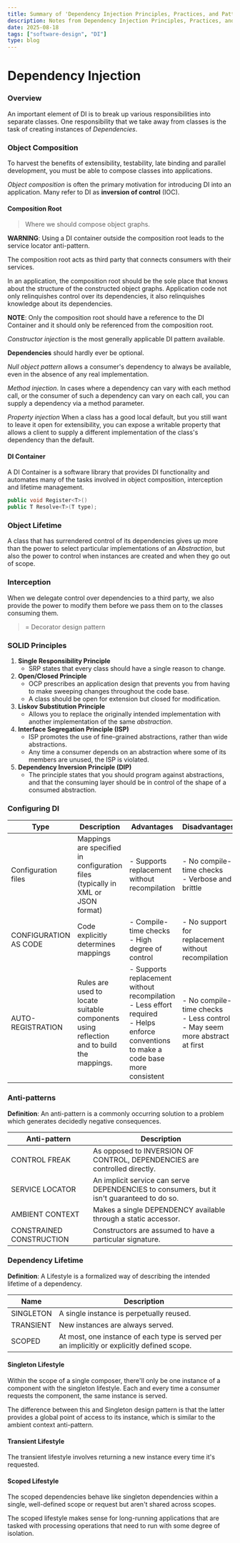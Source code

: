 ```yaml
---
title: Summary of 'Dependency Injection Principles, Practices, and Patterns' from  Steven van Deursen and Mark Seemann 
description: Notes from Dependency Injection Principles, Practices, and Patterns.
date: 2025-08-18
tags: ["software-design", "DI"]
type: blog
---
```


# Dependency Injection

### Overview

An important element of DI is to break up various responsibilities into separate classes. One responsibility that we take away from classes is the task of creating instances of *Dependencies*.

### Object Composition

To harvest the benefits of extensibility, testability, late binding and parallel development, you must be able to compose classes into applications.

*Object composition* is often the primary motivation for introducing DI into an application. Many refer to DI as **inversion of control** (IOC).

#### Composition Root

> Where we should compose object graphs.

**WARNING**: Using a DI container outside the composition root leads to the service locator anti-pattern.

The composition root acts as third party that connects consumers with their services. 

In an application, the composition root should be the sole place that knows about the structure of the constructed object graphs. Application code not only relinquishes control over its dependencies, it also relinquishes knowledge about its dependencies. 

**NOTE**: Only the composition root should have a reference to the DI Container and it should only be referenced from the composition root.

*Constructor injection* is the most generally applicable DI pattern available. 

**Dependencies** should hardly ever be optional.

*Null object pattern* allows a consumer's dependency to always be available, even in the absence of any real implementation.

*Method injection*. In cases where a dependency can vary with each method call, or the consumer of such a dependency can vary on each call, you can supply a dependency via a method parameter.

*Property injection* When a class has a good local default, but you still want to leave it open for extensibility, you can expose a writable property that allows a client to supply a different implementation of the class's dependency than the default.

#### DI Container

A DI Container is a software library that provides DI functionality and automates many of the tasks involved in object composition, interception and lifetime management. 

```csharp
public void Register<T>()
public T Resolve<T>(T type);
```

### Object Lifetime

A class that has surrendered control of its dependencies gives up more than the power to select particular implementations of an *Abstraction*, but also the power to control when instances are created and when they go out of scope.

### Interception

When we delegate control over dependencies to a third party, we also provide the power to modify them before we pass them on to the classes consuming them.

> = Decorator design pattern

### SOLID Principles

1. **Single Responsibility Principle**
   - SRP states that every class should have a single reason to change.
2. **Open/Closed Principle**
   - OCP prescribes an application design that prevents you from having to make sweeping changes throughout the code base.
   - A class should be open for extension but closed for modification.
3. **Liskov Substitution Principle**
   - Allows you to replace the originally intended implementation with another implementation of the same *abstraction*.
4. **Interface Segregation Principle (ISP)**
   - ISP promotes the use of fine-grained abstractions, rather than wide abstractions. 
   - Any time a consumer depends on an abstraction where some of its members are unused, the ISP is violated.
5. **Dependency Inversion Principle (DIP)**
   - The principle states that you should program against abstractions, and that the consuming layer should be in control of the shape of a consumed abstraction.

### Configuring DI

| Type                  | Description                                                                              | Advantages                                                                                                                                | Disadvantages                                                                   |
| --------------------- | ---------------------------------------------------------------------------------------- | ----------------------------------------------------------------------------------------------------------------------------------------- | ------------------------------------------------------------------------------- |
| Configuration files   | Mappings are specified in configuration files (typically in XML or JSON format)          | - Supports replacement without recompilation                                                                                              | - No compile-time checks<br>- Verbose and brittle                               |
| CONFIGURATION AS CODE | Code explicitly determines mappings                                                      | - Compile-time checks<br>- High degree of control                                                                                         | - No support for replacement without recompilation                              |
| AUTO-REGISTRATION     | Rules are used to locate suitable components using reflection and to build the mappings. | - Supports replacement without recompilation<br>- Less effort required<br>- Helps enforce conventions to make a code base more consistent | - No compile-time checks<br>- Less control<br>- May seem more abstract at first |

### Anti-patterns

**Definition**: An anti-pattern is a commonly occurring solution to a problem which generates decidedly negative consequences.

| Anti-pattern      | Description                                                                 |
| ------------------| ----------------------------------------------------------------------------|
| CONTROL FREAK       | As opposed to INVERSION OF CONTROL, DEPENDENCIES are controlled directly.   |
| SERVICE LOCATOR     | An implicit service can serve DEPENDENCIES to consumers, but it isn't guaranteed to do so. |
| AMBIENT CONTEXT     | Makes a single DEPENDENCY available through a static accessor.              |
| CONSTRAINED CONSTRUCTION | Constructors are assumed to have a particular signature.               |

### Dependency Lifetime

**Definition**: A Lifestyle is a formalized way of describing the intended lifetime of a dependency.

| Name        | Description                                                                 |
|-------------|-----------------------------------------------------------------------------|
| SINGLETON   | A single instance is perpetually reused.                                    |
| TRANSIENT   | New instances are always served.                                            |
| SCOPED      | At most, one instance of each type is served per an implicitly or explicitly defined scope. |

#### Singleton Lifestyle

Within the scope of a single composer, there'll only be one instance of a component with the singleton lifestyle. Each and every time a consumer requests the component, the same instance is served.

The difference between this and Singleton design pattern is that the latter provides a global point of access to its instance, which is similar to the ambient context anti-pattern.

#### Transient Lifestyle

The transient lifestyle involves returning a new instance every time it's requested. 

#### Scoped Lifestyle

The scoped dependencies behave like singleton dependencies within a single, well-defined scope or request but aren't shared across scopes.

The scoped lifestyle makes sense for long-running applications that are tasked with processing operations that need to run with some degree of isolation.

